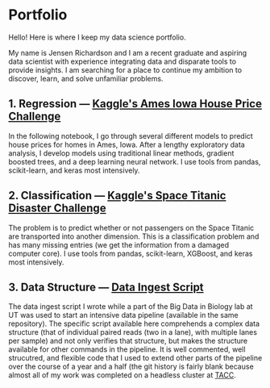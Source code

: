 # Portfolio
Hello! Here is where I keep my data science portfolio.

My name is Jensen Richardson and I am a recent graduate and aspiring data scientist with experience integrating data and disparate
tools to provide insights. I am searching for a place to continue my ambition to discover, learn, and solve
unfamiliar problems.

## 1. Regression — [Kaggle's Ames Iowa House Price Challenge](https://www.kaggle.com/code/jensenrichardson/house-prices-prediction)
In the following notebook, I go through several different models to predict house prices for homes in Ames, Iowa.
After a lengthy exploratory data analysis, I develop models using traditional linear methods, gradient boosted trees, and a deep learning neural network.
I use tools from pandas, scikit-learn, and keras most intensively.

## 2. Classification — [Kaggle's Space Titanic Disaster Challenge](https://www.kaggle.com/code/jensenrichardson/space-titanic-model)
The problem is to predict whether or not passengers on the Space Titanic are transported into another dimension.
This is a classification problem and has many missing entries (we get the information from a damaged computer core).
I use tools from pandas, scikit-learn, XGBoost, and keras most intensively.

## 3. Data Structure — [Data Ingest Script](https://github.com/jensenrichardson/dna-preprocess/blob/main/parse_samples.py)
The data ingest script I wrote while a part of the Big Data in Biology lab at UT was used to start an intensive data pipeline (available in the same repository).
The specific script available here comprehends a complex data structure (that of individual paired reads (two in a lane), with multiple lanes per sample) and not only
verifies that structure, but makes the structure available for other commands in the pipeline.
It is well commented, well strucutred, and flexible code that I used to extend other parts of the pipeline over the course of a year and a half (the git history is fairly blank because almost all of my work was completed on a headless cluster at [TACC](tacc.utexas.edu).
